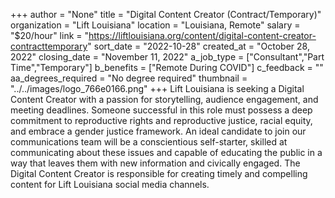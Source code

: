 +++
author = "None"
title = "Digital Content Creator (Contract/Temporary)"
organization = "Lift Louisiana"
location = "Louisiana, Remote"
salary = "$20/hour"
link = "https://liftlouisiana.org/content/digital-content-creator-contracttemporary"
sort_date = "2022-10-28"
created_at = "October 28, 2022"
closing_date = "November 11, 2022"
a_job_type = ["Consultant","Part Time","Temporary"]
b_benefits = ["Remote During COVID"]
c_feedback = ""
aa_degrees_required = "No degree required"
thumbnail = "../../images/logo_766e0166.png"
+++
Lift Louisiana is seeking a Digital Content Creator with a passion for storytelling, audience engagement, and meeting deadlines. Someone successful in this role must possess a deep commitment to reproductive rights and reproductive justice, racial equity, and embrace a gender justice framework. An ideal candidate to join our communications team will be a conscientious self-starter, skilled at communicating about these issues and capable of educating the public in a way that leaves them with new information and civically engaged. The Digital Content Creator is responsible for creating timely and compelling content for Lift Louisiana social media channels.